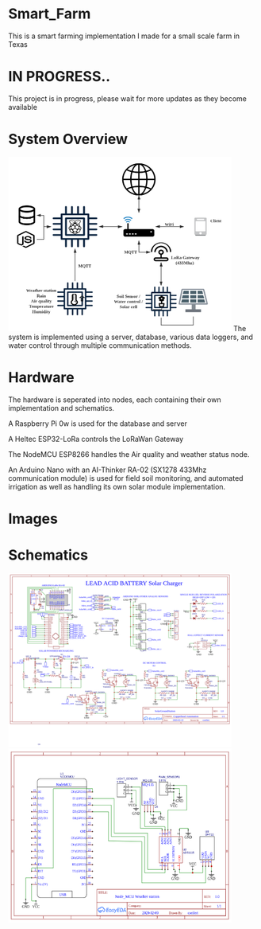 # Smart_Farm
This is a smart farming implementation I made for a small scale farm in Texas

# IN PROGRESS..
  This project is in progress, please wait for more updates as they become available
# System Overview
<img src ="https://github.com/caleb221/Smart_Farm/blob/master/img/pcc_smartFarm.png" height="350" width="450">
The system is implemented using a server, database, various data loggers, and water control through multiple communication methods. 

# Hardware
  The hardware is seperated into nodes, each containing their own implementation and schematics.
  
  
  A Raspberry Pi 0w is used for the database and server<br>
  
  A Heltec ESP32-LoRa controls the LoRaWan Gateway<br>
  
  The NodeMCU ESP8266 handles the Air quality and weather status node.<br>
  
  An Arduino Nano with an AI-Thinker RA-02 (SX1278 433Mhz communication module) is used for field soil monitoring, and automated irrigation as well as handling its own solar module implementation.<br>
  
  
  

# Images
# 
# Schematics

<img src ="https://github.com/caleb221/Smart_Farm/blob/master/img/Schematic_arduinoSolarController1_Sheet_1_20200227122732.png" height="350" width="450">


<img src ="https://github.com/caleb221/Smart_Farm/blob/master/img/Schematic_NodeAirSensor_Sheet_1_20200219034421.png" height="350" width="450">
